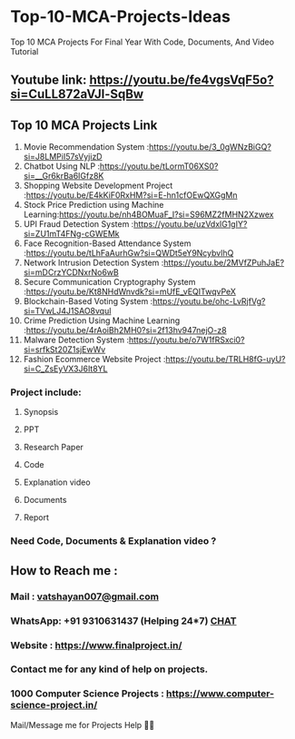 # Top-10-MCA-Projects-Ideas
 Top 10 MCA Projects For Final Year With Code, Documents, And Video Tutorial

## Youtube link: https://youtu.be/fe4vgsVqF5o?si=CuLL872aVJl-SqBw

## Top 10 MCA Projects Link 
1. Movie Recommendation System                  :https://youtu.be/3_0gWNzBiGQ?si=J8LMPiI57sVyjizD
2. Chatbot Using NLP                            :https://youtu.be/tLormT06XS0?si=__Gr6krBa6IGfz8K
3. Shopping Website Development Project         :https://youtu.be/E4kKiF0RxHM?si=E-hn1cfOEwQXGgMn
4. Stock Price Prediction using Machine Learning:https://youtu.be/nh4BOMuaF_I?si=S96MZ2fMHN2Xzwex
5. UPI Fraud Detection System                   :https://youtu.be/uzVdxlG1gIY?si=ZU1mT4FNg-cGWEMk
6. Face Recognition-Based Attendance System     :https://youtu.be/tLhFaAurhGw?si=QWDt5eY9NcybvlhQ
7. Network Intrusion Detection System           :https://youtu.be/2MVfZPuhJaE?si=mDCrzYCDNxrNo6wB
8. Secure Communication Cryptography System     :https://youtu.be/Kt8NHdWnvdk?si=mUfE_vEQITwqvPeX
9. Blockchain-Based Voting System               :https://youtu.be/ohc-LvRjfVg?si=TVwLJ4J1SAO8vqul
10. Crime Prediction Using Machine Learning     :https://youtu.be/4rAoiBh2MH0?si=2f13hv947nejO-z8
11. Malware Detection System                    :https://youtu.be/o7W1fRSxci0?si=srfkSt20Z1sjEwWv
12. Fashion Ecommerce Website Project           :https://youtu.be/TRLH8fG-uyU?si=C_ZsEyVX3J6It8YL

### Project include: 

1. Synopsis

2. PPT

3. Research Paper


4. Code

5. Explanation video

6. Documents

7. Report


### Need Code, Documents & Explanation video ? 

## How to Reach me :

### Mail : vatshayan007@gmail.com 

### WhatsApp: +91 9310631437 (Helping 24*7) **[CHAT](https://wa.me/message/CHWN2AHCPMAZK1)** 

### Website : https://www.finalproject.in/

### Contact me for any kind of help on projects.
### 1000 Computer Science Projects : https://www.computer-science-project.in/


Mail/Message me for Projects Help 🙏🏻

    
